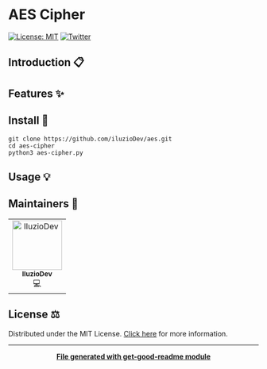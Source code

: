# AES Cipher

[![License: MIT](https://img.shields.io/badge/License-MIT-yellow.svg)](https://opensource.org/licenses/MIT)
[![Twitter](https://img.shields.io/twitter/follow/luctstt.svg?label=Follow&style=social)](https://twitter.com/iluzioDev)

## Introduction 📋

## Features ✨

## Install 🔧

```console
git clone https://github.com/iluzioDev/aes.git
cd aes-cipher
python3 aes-cipher.py
```

## Usage 💡

<!--
## API ⚙️

```{eval-rst}
.. autofunction:: 
```
-->

## Maintainers 👷

<table>
  <tr>
    <td align="center"><a href="https://github.com/iluzioDev"><img src="https://avatars.githubusercontent.com/u/45295283?v=4" width="100px;" alt="IluzioDev"/><br /><sub><b>IluzioDev</b></sub></a><br />💻</td>
  </tr>
</table>

## License ⚖️

Distributed under the MIT License. [Click here](LICENSE.md) for more information.

---
<div align="center">
	<b>
		<a href="https://www.npmjs.com/package/get-good-readme">File generated with get-good-readme module</a>
	</b>
</div>
